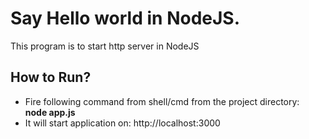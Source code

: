 # Say Hello world in NodeJS.
This program is to start http server in NodeJS
## How to Run?
- Fire following command from shell/cmd from the project directory:  
**node app.js**
- It will start application on: http://localhost:3000